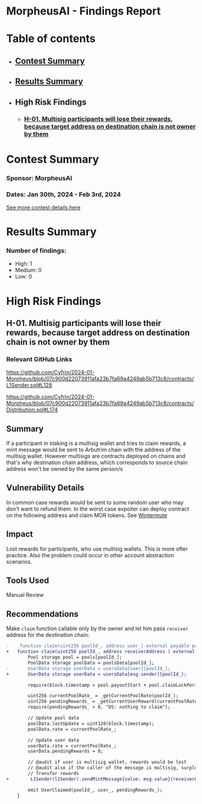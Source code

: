 # MorpheusAI - Findings Report

# Table of contents
- ## [Contest Summary](#contest-summary)
- ## [Results Summary](#results-summary)
- ## High Risk Findings
    - ### [H-01. Multisig participants will lose their rewards, because target address on destination chain is not owner by them](#H-01)




# <a id='contest-summary'></a>Contest Summary

### Sponsor: MorpheusAI

### Dates: Jan 30th, 2024 - Feb 3rd, 2024

[See more contest details here](https://www.codehawks.com/contests/clrzgrole0007xtsq0gfdw8if)

# <a id='results-summary'></a>Results Summary

### Number of findings:
   - High: 1
   - Medium: 0
   - Low: 0


# High Risk Findings

## <a id='H-01'></a>H-01. Multisig participants will lose their rewards, because target address on destination chain is not owner by them            

### Relevant GitHub Links
	
https://github.com/Cyfrin/2024-01-Morpheus/blob/07c900d22073911afa23b7fa69a4249ab5b713c8/contracts/L1Sender.sol#L128

https://github.com/Cyfrin/2024-01-Morpheus/blob/07c900d22073911afa23b7fa69a4249ab5b713c8/contracts/Distribution.sol#L174

## Summary
If a participant in staking is a multisig wallet and tries to claim rewards, a mint message would be sent to Arbutrim chain with the address of the multisig wallet. However multisigs are contracts deployed on chains and that's why destination chain address, which corresponds to source chain address won't be owned by the same person/s
## Vulnerability Details
In common case rewards would be sent to some random user who may don't want to refund them.
In the worst case expoiter can deploy contract on the following address and claim MOR tokens.
See [Wintermute](https://www.investopedia.com/wintermute-got-hacked-6741864) 
## Impact
Lost rewards for participants, who use multisig wallets. This is more ofter practice. Also the problem could occur in other account abstraction scenarios.
## Tools Used
Manual Review 
## Recommendations
Make `claim` function callable only by the owner and let him pass `receiver` address for the destination chain:
```diff
-    function claim(uint256 poolId_, address user_) external payable poolExists(poolId_) {
+   function claim(uint256 poolId_, address receiverAddress ) external payable poolExists(poolId_) {
        Pool storage pool = pools[poolId_];
        PoolData storage poolData = poolsData[poolId_];
-       UserData storage userData = usersData[user][poolId_];
+       UserData storage userData = usersData[msg.sender][poolId_];

        require(block.timestamp > pool.payoutStart + pool.claimLockPeriod, "DS: pool claim is locked");

        uint256 currentPoolRate_ = _getCurrentPoolRate(poolId_);
        uint256 pendingRewards_ = _getCurrentUserReward(currentPoolRate_, userData);
        require(pendingRewards_ > 0, "DS: nothing to claim");

        // Update pool data
        poolData.lastUpdate = uint128(block.timestamp);
        poolData.rate = currentPoolRate_;

        // Update user data
        userData.rate = currentPoolRate_;
        userData.pendingRewards = 0;

        // @audit if user is multisig wallet, rewards would be lost
        // @audit also if the caller of the message is multisig, surplus gass would be lost
        // Transfer rewards
+        L1Sender(l1Sender).sendMintMessage{value: msg.value}(receiverAddress, pendingRewards_, _msgSender());

        emit UserClaimed(poolId_, user_, pendingRewards_);
    }
```
		






